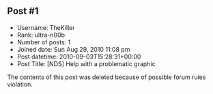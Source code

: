 ## Post #1
- Username: TheKiller
- Rank: ultra-n00b
- Number of posts: 1
- Joined date: Sun Aug 29, 2010 11:08 pm
- Post datetime: 2010-09-03T15:28:31+00:00
- Post Title: [NDS] Help with a problematic graphic

The contents of this post was deleted because of possible forum rules violation.
